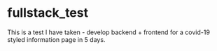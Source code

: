 # fullstack_test
This is a test I have taken - develop backend + frontend for a covid-19 styled information page in 5 days.
